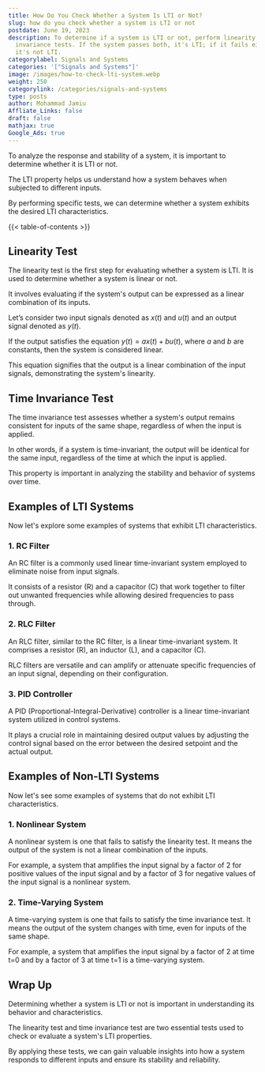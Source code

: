 ```yaml
---
title: How Do You Check Whether a System Is LTI or Not?
slug: how do you check whether a system is LTI or not
postdate: June 19, 2023
description: To determine if a system is LTI or not, perform linearity and time
  invariance tests. If the system passes both, it's LTI; if it fails either,
  it's not LTI.
categorylabel: Signals and Systems
categories: '["Signals and Systems"]'
image: /images/how-to-check-lti-system.webp
weight: 250
categorylink: /categories/signals-and-systems
type: posts
author: Mohammad Jamiu
Affliate_Links: false
draft: false
mathjax: true
Google_Ads: true
---
```

To analyze the response and stability of a system, it is important to determine whether it is LTI or not. 

The LTI property helps us understand how a system behaves when subjected to different inputs. 

By performing specific tests, we can determine whether a system exhibits the desired LTI characteristics.

{{< table-of-contents >}}

## **Linearity Test**

The linearity test is the first step for evaluating whether a system is LTI. It is used to determine whether a system is linear or not. 

It involves evaluating if the system's output can be expressed as a linear combination of its inputs. 

Let’s consider two input signals denoted as $x(t)$ and $u(t)$ and an output signal denoted as $y(t)$.

If the output satisfies the equation $y(t) = ax(t) + bu(t)$, where $a$ and $b$ are constants, then the system is considered linear. 

This equation signifies that the output is a linear combination of the input signals, demonstrating the system's linearity.

## **Time Invariance Test**

The time invariance test assesses whether a system's output remains consistent for inputs of the same shape, regardless of when the input is applied. 

In other words, if a system is time-invariant, the output will be identical for the same input, regardless of the time at which the input is applied. 

This property is important in analyzing the stability and behavior of systems over time.

## **Examples of LTI Systems**

Now let's explore some examples of systems that exhibit LTI characteristics.

### **1. RC Filter**

An RC filter is a commonly used linear time-invariant system employed to eliminate noise from input signals. 

It consists of a resistor (R) and a capacitor (C) that work together to filter out unwanted frequencies while allowing desired frequencies to pass through.

### **2. RLC Filter**

An RLC filter, similar to the RC filter, is a linear time-invariant system. It comprises a resistor (R), an inductor (L), and a capacitor (C). 

RLC filters are versatile and can amplify or attenuate specific frequencies of an input signal, depending on their configuration.

### **3. PID Controller**

A PID (Proportional-Integral-Derivative) controller is a linear time-invariant system utilized in control systems. 

It plays a crucial role in maintaining desired output values by adjusting the control signal based on the error between the desired setpoint and the actual output.

## **Examples of Non-LTI Systems**

Now let's see some examples of systems that do not exhibit LTI characteristics.

### **1. Nonlinear System**

A nonlinear system is one that fails to satisfy the linearity test. It means the output of the system is not a linear combination of the inputs. 

For example, a system that amplifies the input signal by a factor of 2 for positive values of the input signal and by a factor of 3 for negative values of the input signal is a nonlinear system.

### **2. Time-Varying System**

A time-varying system is one that fails to satisfy the time invariance test. It means the output of the system changes with time, even for inputs of the same shape. 

For example, a system that amplifies the input signal by a factor of 2 at time t=0 and by a factor of 3 at time t=1 is a time-varying system.

## **Wrap Up**

Determining whether a system is LTI or not is important in understanding its behavior and characteristics. 

The linearity test and time invariance test are two essential tests used to check or evaluate a system's LTI properties. 

By applying these tests, we can gain valuable insights into how a system responds to different inputs and ensure its stability and reliability.